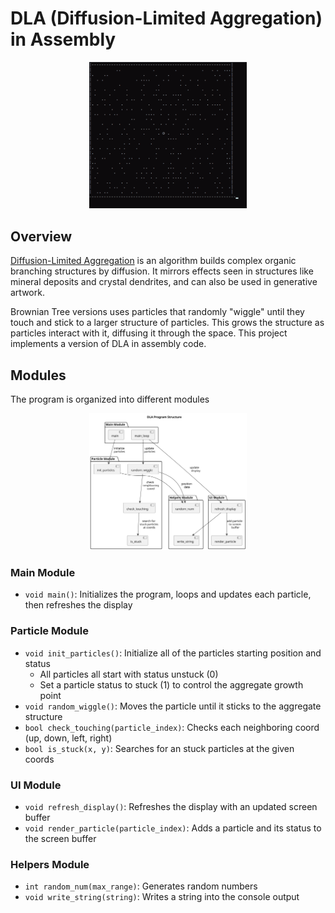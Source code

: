 # DLA (Diffusion-Limited Aggregation) in Assembly 

<!-- GIF Image -->
<p align="center">
  <img src="images/assembly_dla.gif" width="50%" alt="Preview Animation"/>
</p>

## Overview
[Diffusion-Limited Aggregation](https://en.wikipedia.org/wiki/Diffusion-limited_aggregation) is an algorithm builds complex organic branching structures by diffusion. It mirrors effects seen in structures like mineral deposits and crystal dendrites, and can also be used in generative artwork.

Brownian Tree versions uses particles that randomly "wiggle" until they touch and stick to a larger structure of particles. This grows the structure as particles interact with it, diffusing it through the space. This project implements a version of DLA in assembly code.

## Modules
The program is organized into different modules

<!-- SVG Image -->
<p align="center">
  <img src="diagrams/structure.svg" width="50%" alt="Program Structure Diagram"/>
</p>

### Main Module

  - `void main()`: Initializes the program, loops and updates each particle, then refreshes the display

### Particle Module

  - `void init_particles()`: Initialize all of the particles starting position and status
    - All particles all start with status unstuck (0)
    - Set a particle status to stuck (1) to control the aggregate growth point
  - `void random_wiggle()`: Moves the particle until it sticks to the aggregate structure
  - `bool check_touching(particle_index)`: Checks each neighboring coord (up, down, left, right)
  - `bool is_stuck(x, y)`: Searches for an stuck particles at the given coords

### UI Module

  - `void refresh_display()`: Refreshes the display with an updated screen buffer
  - `void render_particle(particle_index)`: Adds a particle and its status to the screen buffer

### Helpers Module

  - `int random_num(max_range)`: Generates random numbers
  - `void write_string(string)`: Writes a string into the console output
